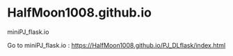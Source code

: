 # HalfMoon1008.github.io
miniPJ_flask.io

Go to miniPJ_flask.io : https://HalfMoon1008.github.io/PJ_DLflask/index.html
